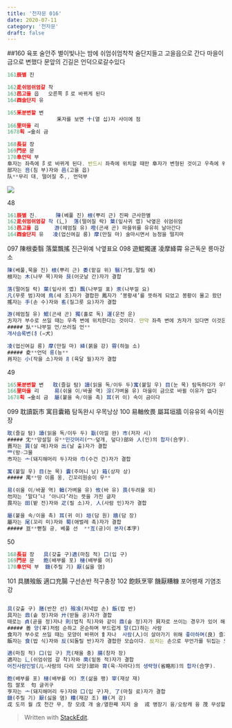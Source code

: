 ```yaml
---
title: '천자문 016'
date: 2020-07-11
category: '천자문'
draft: false
---
```

##160 육포 술안주
별이빛나는 밤에
쉬엄쉬엄착착 술단지들고 고을읍으로 간다
마을이 금으로 변했다
문앞의 긴길은 언덕으로갈수있다
```js
161辰별 진

162辵쉬엄쉬엄갈 착
163邑고을 읍   오른쪽 阝로 바뀌게 된다
164酉술단지 유

165釆분변할 변
				釆자를 보면 十(열 십)자 사이에 점
166里마을 리
1678획 →金쇠 금

168長길 장
169門문 문
170阜언덕 부
阜자는 좌측에 阝로 바뀌게 된다. 반드시 좌측에 위치할 때만 阜자가 변형된 것이고 우측에 위치할 때는 邑(고을 읍)자가 변형된 것이니 구분에 주의해야 한다.
部자는 咅(침 부)자와 邑(고을 읍)
队**무리 대, 떨어질 추,, 언덕부
```
![](https://i.ibb.co/F4RCvqP/2020-07-11-2-49-26.png)

48
```js
161辰별 진.      陳(베풀 진) 根(뿌리 근) 진짜 근사한별
162辵쉬엄쉬엄갈 착 (辶)  落(떨어질 락) 葉(잎사귀 엽) 낙옆은 쉬엄쉬엄 
163邑고을 읍     游(헤엄칠 유) 噔(곤새 곤) 마을위를 유유히 날아간다
164酉술단지 유   凌(업신여길 릉) 摩(만질 마) 술마시면서 능청을 떨지마
```
097 陳根委翳 落葉飄搖 진근위예 낙옆표요
098 遊鯤獨運 凌摩絳霄 유곤독운 릉마강소
```js
陳(베풀,묵을 진) 根(뿌리 근) 委(맡길 위) 翳(가릴,말릴 예)
根자는 木(나무 목)자와 艮(어긋날 간)자가 결합

落(떨어질 락) 葉(잎사귀 엽) 飄(나부낄 표) 汞(나부낄 요)
凡(무릇 범)자에 鳥(새 조)자가 결합한 鳳자가 ‘봉황새’를 뜻하게 되었고 봉황이 몰고 왔던 바람은 凡자에 虫(벌레 충)자가 더해진 風자로 분리
搖자는 手(손 수)자와 䍃(질그릇 요)자가 결합

游(헤엄칠 유) 鯤(곤새 곤) 獨(홀로 독) 運(운전 운)
方자가 부수로 쓰일 때는 우측 변에 위치한다는 것이다. 만약 좌측 변에 方자가 있다면 이것은 ‘깃발’을 그린 㫃(나부낄 언)자가 생략된 것이다. 상용한자에서 方자가 부수로 지정된 글자들은 대부분이 㫃자가 생략된 것
##### 㫃**나부낄 언/쓰러질 언**
개사슴록변(犭(=犬)

凌(업신여길 릉) 摩(만질 마) 絳(붉을 강) 霄(하늘 소)
##### 夌**언덕 릉(능**
肖자는 小(작을 소)자와 ⺼(육달 월)자가 결합
```
49
```js
165釆분변할 변   耽(즐길 탐) 讀(읽을 독/이두 두)寓(붙일 우) 目(눈 목) 탐독하다가 우목으로 변했다
166里마을 리     易(쉬울 이/바꿀 역) 淙(가벼울 유) 마을이 금으로 바뀔 이유가 없다
1678획 →金쇠 금  屬(붙을 속/이을 촉) 耳(귀 이) 속이 금이다 
```
099 耽讀翫市 寓目囊箱 탐독완시 우목낭상
100 易輶攸畏 屬耳垣牆 이유유외 속이원장
```js
耽(즐길 탐) 讀(읽을 독/이두 두) 翫(아낄 완) 市(저자 시)
##### 冘**망설일 유**민갓머리(冖☞덮개, 덮다)部와 人(인)의 합자(合字).
賣자는 買(살 매)자와 出(날 출)자가 결합
罒(망☞그물
市자는 亠(돼지해머리 두)자와 巾(수건 건)자가 결합

寓(붙일 우) 目(눈 목) 囊(주머니 낭) 箱(상자 상)
##### 禺**땅 이름 옹, 긴꼬리원숭이 우**

易(쉬울 이/바꿀 역) 輶(가벼울 유) 攸(바 유) 畏(두려울 외)
勿자는 ‘말다’나 ‘아니다’라는 뜻을 가진 글자
畏자는 田(밭 전)자와 疋(필 소)자, 人(사람 인)자가 결합

屬(붙을 속/이을 촉) 耳(귀 이) 垣(담 원) 牆(담 장)
屬자는 尾(꼬리 미)자와 蜀(애벌레 촉)자가 결합
##### 亘**뻗칠 긍, 베풀 선  **亙(긍)이 본자(本字)
```
50
```js
168長길 장   具(갖출 구)適(마침 적) 口(입 구)
169門문 문   飽(배부를 포) 槤(배부를 어)
170阜언덕 부  饑(주릴 기) 厭(싫을 염)
```
101 具膳飱飯 適口充腸 구선손반 적구충장
102 飽飫烹宰 饑厭糟糠 포어팽재 기염조강
```js

具(갖출 구) 膳(반찬 선) 飱飡(저녁밥 손) 飯(밥 반)
具자는 鼎(솥 정)자와 廾(받들 공)자가 결합
때로는 貞(곧을 정)자나 則(법칙 칙)자와 같이 鼎(솥 정)자가 貝자로 쓰이는 경우가 있어 해석에 주의해야 한다.
##### 善 양(羊)처럼 순하고 온순하며 부드럽게 말(口)하는 사람
食자가 부수로 쓰일 때는 모양이 바뀌어 飠자나  사람(人)이 살아가기 위해 좋아하며(良) 즐겨먹는 음식물
飯자는 食(밥 식)자와 反(되돌릴 반)자가 결합한 모습이다. 反자는 손으로 무언가를 뒤집는 모습

適(마침 적) 口(입 구) 充(채울 충) 腸(창자 장)
適자는 辶(쉬엄쉬엄 갈 착)자와 啇(밑동 적)자가 결합
어진사람인발(儿☞사람의 다리 모양)部와 育(육☞자라다)의 생략형(省略形)의 합자(合字).

飽(배부를 포) 槤(배부를 어) 烹(삶을 팽) 宰(재상 재)
包 쌀포  句 글귀구
亨자는 亠(돼지해머리 두)자와 口(입 구)자, 了(마칠 료)자가 결합
饑(주릴 기) 厭(싫을 염) 糟(재강 조) 糠(겨 강)
戉 도끼 월 戊 천간 무, 창 모戌 개 술/열한째 지지 술  戎 병장기 융/오랑캐 융 茂 무성할 무
```
> Written with [StackEdit](https://stackedit.io/).
<!--stackedit_data:
eyJoaXN0b3J5IjpbLTgwODczNDY4OSwtMTM5NTg1NjkyMSwyMz
g2ODI2ODEsNjQ5OTQ1ODY3LC0xMzUyNDA3MzI2LC0yNTkzNDkz
MzYsLTEzNTA3MTkzMTUsMTgwNjY1MDQwOCwtMTc0NzM4NTAzLC
0xMzkzNjYyMjA1LC0yMDE0NTU4NTkxLDI4MzYzMTI0OCw4OTg2
OTY4MDAsMjEyMjY4NjM1NywtMTg3ODcyMDE1MywtNTE1MTc5MD
UsLTE2MTI3NDM1NzksNTMwMjQxMDYsLTE1MDU1NDc1NDIsLTEz
ODM0NDYyODhdfQ==
-->